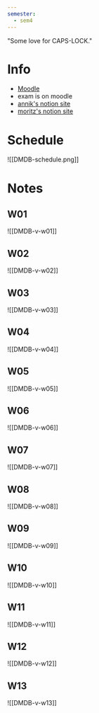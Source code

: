 ```yaml
---
semester:
  - sem4
---
```

"Some love for CAPS-LOCK."


# Info
- [Moodle](https://moodle-app2.let.ethz.ch/course/view.php?id=24995)
- exam is on moodle
- [annik's notion site](https://www.notion.so/anniko/DMDB-19fcc04aa7de8010a4a0eb4340e554d5)
- [moritz's notion site](https://moritzslearningspace.notion.site/DMD-Data-Modeling-and-Databases-928fd499f5774299bcd96758f8a5d28b#ee4bbc48362141bda882ecb39f8fde27)


# Schedule
![[DMDB-schedule.png]]

# Notes

## W01
![[DMDB-v-w01]]

## W02
![[DMDB-v-w02]]

## W03
![[DMDB-v-w03]]

## W04
![[DMDB-v-w04]]

## W05
![[DMDB-v-w05]]

## W06
![[DMDB-v-w06]]

## W07
![[DMDB-v-w07]]

## W08
![[DMDB-v-w08]]

## W09
![[DMDB-v-w09]]

## W10
![[DMDB-v-w10]]

## W11
![[DMDB-v-w11]]

## W12
![[DMDB-v-w12]]

## W13
![[DMDB-v-w13]]
